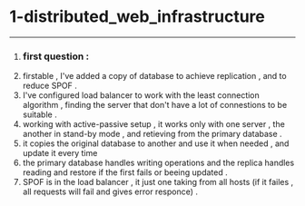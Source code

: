 <h1>1-distributed_web_infrastructure</h1><hr>

<ol>
<li> <h3> first question : </h3>
<li> firstable , I've added a copy of database to achieve replication , and to reduce SPOF . </li>
<li> I've configured load balancer to work with the least connection algorithm , finding the server that don't have a lot of connestions to be suitable . </li>
<li> working with active-passive setup , it works only with one server , the another in stand-by mode , and retieving from the primary database . </li>
<li> it copies the original database to another and use it when needed , and update it every time </li>
<li> the primary database handles writing operations and the replica handles reading and restore if the first fails or beeing updated . </li>
</li>
<li> SPOF is in the load balancer , it just one taking from all hosts (if it failes , all requests will fail and gives error responce) . </li>
</ol>